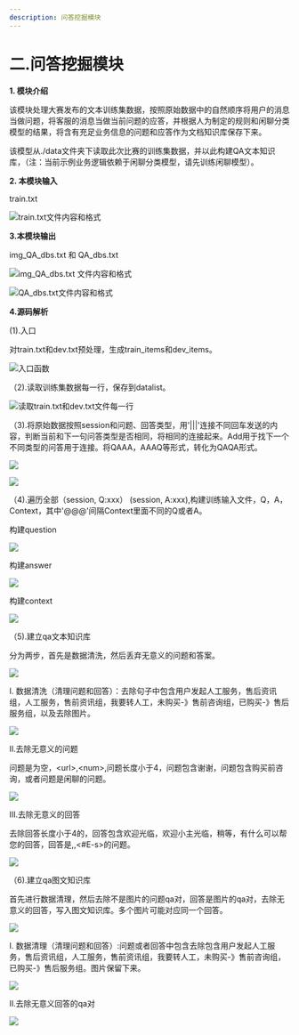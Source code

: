 ```yaml
---
description: 问答挖掘模块
---
```


# 二.问答挖掘模块

**1. 模块介绍**

该模块处理大赛发布的文本训练集数据，按照原始数据中的自然顺序将用户的消息当做问题，将客服的消息当做当前问题的应答，并根据人为制定的规则和闲聊分类模型的结果，将含有充足业务信息的问题和应答作为文档知识库保存下来。

该模型从./data文件夹下读取此次比赛的训练集数据，并以此构建QA文本知识库，（注：当前示例业务逻辑依赖于闲聊分类模型，请先训练闲聊模型）。

**2. 本模块输入**

train.txt

![train.txt&#x6587;&#x4EF6;&#x5185;&#x5BB9;&#x548C;&#x683C;&#x5F0F;](../.gitbook/assets/image%20%2814%29.png)

**3.本模块输出**

img\_QA\_dbs.txt 和 QA\_dbs.txt

![img\_QA\_dbs.txt &#x6587;&#x4EF6;&#x5185;&#x5BB9;&#x548C;&#x683C;&#x5F0F;](../.gitbook/assets/image%20%289%29.png)

![QA\_dbs.txt&#x6587;&#x4EF6;&#x5185;&#x5BB9;&#x548C;&#x683C;&#x5F0F;](../.gitbook/assets/image%20%2822%29.png)

**4.源码解析**

\(1\).入口

对train.txt和dev.txt预处理，生成train\_items和dev\_items。

![&#x5165;&#x53E3;&#x51FD;&#x6570;](../.gitbook/assets/image%20%2810%29.png)

（2\).读取训练集数据每一行，保存到datalist。

![&#x8BFB;&#x53D6;train.txt&#x548C;dev.txt&#x6587;&#x4EF6;&#x6BCF;&#x4E00;&#x884C;](../.gitbook/assets/image%20%2825%29.png)

（3\).将原始数据按照session和问题、回答类型，用'\|\|\|'连接不同回车发送的内容，判断当前和下一句问答类型是否相同，将相同的连接起来。Add用于找下一个不同类型的问答用于连接。将QAAA，AAAQ等形式，转化为QAQA形式。

![](../.gitbook/assets/image%20%2811%29.png)

![](../.gitbook/assets/image%20%2817%29.png)

（4\).遍历全部（session, Q:xxx） \(session, A:xxx\),构建训练输入文件，Q，A，Context，其中'@@@'间隔Context里面不同的Q或者A。

构建question

![](../.gitbook/assets/image%20%2826%29.png)

构建answer

![](../.gitbook/assets/image%20%2819%29.png)

构建context

![](../.gitbook/assets/image%20%2816%29.png)

（5\).建立qa文本知识库

分为两步，首先是数据清洗，然后丢弃无意义的问题和答案。

![](../.gitbook/assets/image%20%2824%29.png)

I.  数据清洗（清理问题和回答）：去除句子中包含用户发起人工服务，售后资讯组，人工服务，售前资讯组，我要转人工，未购买-》售前咨询组，已购买-》售后服务组，以及去除图片。

![](../.gitbook/assets/image%20%286%29.png)





II.去除无意义的问题

问题是为空，&lt;url&gt;,&lt;num&gt;,问题长度小于4，问题包含谢谢，问题包含购买前咨询，或者问题是闲聊的问题。

![](../.gitbook/assets/image%20%2812%29.png)

III.去除无意义的回答

去除回答长度小于4的，回答包含欢迎光临，欢迎小主光临，稍等，有什么可以帮您的回答，回答是,,&lt;\#E-s&gt;的问题。

![](../.gitbook/assets/image%20%2827%29.png)

（6\).建立qa图文知识库

首先进行数据清理，然后去除不是图片的问题qa对，回答是图片的qa对，去除无意义的回答，写入图文知识库。多个图片可能对应同一个回答。

![](../.gitbook/assets/image%20%287%29.png)

I. 数据清理（清理问题和回答）:问题或者回答中包含去除包含用户发起人工服务，售后资讯组，人工服务，售前资讯组，我要转人工，未购买-》售前咨询组，已购买-》售后服务组。图片保留下来。

![](../.gitbook/assets/image%20%2823%29.png)

II.去除无意义回答的qa对

![](../.gitbook/assets/image%20%2820%29.png)

